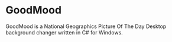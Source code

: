 # GoodMood

GoodMood is a National Geographics Picture Of The Day Desktop 
background changer written in C# for Windows.


